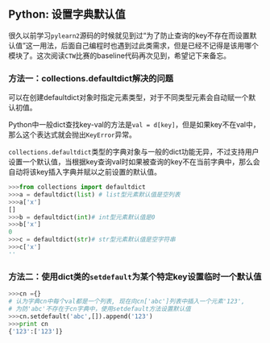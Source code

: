 ## Python: 设置字典默认值

很久以前学习`pylearn2`源码的时候就见到过“为了防止查询的key不存在而设置默认值”这一用法，后面自己编程时也遇到过此类需求，但是已经不记得是该用哪个模块了。这次阅读`CTW`比赛的baseline代码再次见到，希望记下来备忘。

### 方法一：collections.defaultdict解决的问题

可以在创建defaultdict对象时指定元素类型，对于不同类型元素会自动赋一个默认初值。

Python中一般dict查找key-val的方法是`val = d[key]`，但是如果key不在val中，那么这个表达式就会抛出`KeyError`异常。

`collections.defaultdict`类型的字典对象与一般的dict功能无异，不过支持用户设置一个默认值，当根据key查询val时如果被查询的key不在当前字典中，那么会自动将该key插入字典并赋以之前设置的默认值。

```python
>>>from collections import defaultdict
>>>a = defaultdict(list) # list型元素默认值是空列表
>>>a['x']
[]
>>>b = defaultdict(int)# int型元素默认值是0
>>>b['x']
0
>>>c = defaultdict(str)# str型元素默认值是空字符串
>>>c['x']
''
```

### 方法二：使用dict类的`setdefault`为某个特定key设置临时一个默认值

```python
>>>cn ={}
# 认为字典cn中每个val都是一个列表, 现在向cn['abc']列表中插入一个元素'123',
# 为防'abc'不存在于cn字典中，使用setdefault方法设置默认值
>>>cn.setdefault('abc',[]).append('123') 
>>>print cn
{'123':['123']}
```




